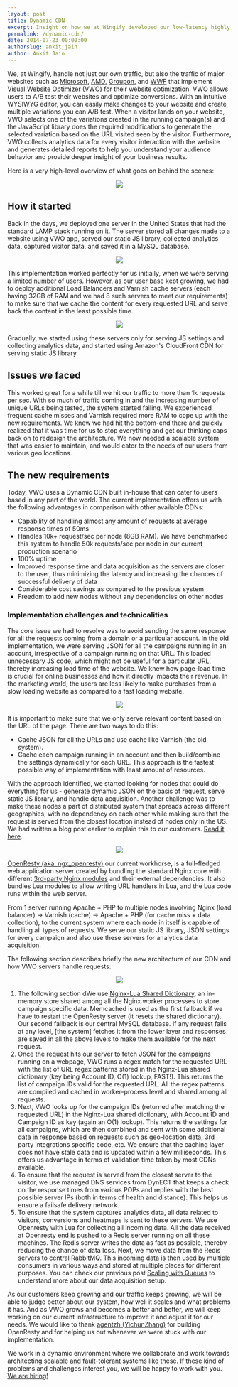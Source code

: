 ```yaml
---
layout: post
title: Dynamic CDN
excerpt: Insight on how we at Wingify developed our low-latency highly available dynamic CDN for VWO, the world's easiest A/B testing platform.
permalink: /dynamic-cdn/
date: 2014-07-23 00:00:00
authorslug: ankit_jain
author: Ankit Jain
---
```


We, at Wingify, handle not just our own traffic, but also the traffic of
major websites such as [Microsoft][1], [AMD][2], [Groupon][3], and [WWF][4] that implement
[Visual Website Optimizer (VWO)][5] for their website optimization. VWO allows
users to A/B test their websites and optimize conversions. With an intuitive
WYSIWYG editor, you can easily make changes to your website and create multiple
variations you can A/B test.  When a visitor lands on your website, VWO selects
one of the variations created in the running campaign(s) and the JavaScript
library does the required modifications to generate the selected variation
based on the URL visited seen by the visitor. Furthermore, VWO collects
analytics data for every visitor interaction with the website and generates
detailed reports to help you understand your audience behavior and provide
deeper insight of your business results.

Here is a very high-level overview of what goes on behind the scenes:

<div style="text-align:center; margin: 5px">
	<img src="/images/2014/07/0.png">
</div>

## How it started
Back in the days, we deployed one server in the United States that had the
standard LAMP stack running on it. The server stored all changes made to a
website using VWO app, served our static JS library, collected analytics data,
captured visitor data, and saved it in a MySQL database.

<div style="text-align:center; margin: 5px">
	<img src="/images/2014/07/1.png">
</div>

This implementation worked perfectly for us initially, when we were serving a
limited number of users. However, as our user base kept growing, we had to
deploy additional Load Balancers and Varnish cache servers (each having 32GB
of RAM and we had 8 such servers to meet our requirements) to make sure that
we cache the content for every requested URL and serve back the content in the
least possible time.

<div style="text-align:center; margin: 5px">
	<img src="/images/2014/07/2.png">
</div>

Gradually, we started using these servers only for serving JS settings and
collecting analytics data, and started using Amazon's CloudFront CDN for
serving static JS library.

## Issues we faced
This worked great for a while till we hit our traffic to more than 1k requests
per sec. With so much of traffic coming in and the increasing number of unique
URLs being tested, the system started failing. We experienced frequent cache
misses and Varnish required more RAM to cope up with the new requirements. We
knew we had hit the bottom-end there and quickly realized that it was time for
us to stop everything and get our thinking caps back on to redesign the
architecture. We now needed a scalable system that was easier to maintain, and
would cater to the needs of our users from various geo locations.

## The new requirements
Today, VWO uses a Dynamic CDN built in-house that can cater to users based in
any part of the world. The current implementation offers us with the following
advantages in comparison with other available CDNs:

* Capability of handling almost any amount of requests at average response
  times of 50ms
* Handles 10k+ request/sec per node (8GB RAM). We have benchmarked this system
  to handle 50k requests/sec per node in our current production scenario
* 100% uptime
* Improved response time and data acquisition as the servers are closer to the
  user, thus minimizing the latency and increasing the chances of successful
  delivery of data
* Considerable cost savings as compared to the previous system
* Freedom to add new nodes without any dependencies on other nodes

### Implementation challenges and technicalities
The core issue we had to resolve was to avoid sending the same response for all
the requests coming from a domain or a particular account. In the old
implementation, we were serving JSON for all the campaigns running in an
account, irrespective of a campaign running on that URL. This loaded
unnecessary JS code, which might not be useful for a particular URL, thereby
increasing load time of the website. We knew how page-load time is crucial for
online businesses and how it directly impacts their revenue. In the marketing
world, the users are less likely to make purchases from a slow loading website
as compared to a fast loading website.

<div style="text-align:center; margin:5px">
	<img src="/images/2014/07/3.png">
</div>

It is important to make sure that we only serve relevant content based on the
URL of the page. There are two ways to do this:

* Cache JSON for all the URLs and use cache like Varnish (the old system).
* Cache each campaign running in an account and then build/combine the settings
  dynamically for each URL. This approach is the fastest possible way of
  implementation with least amount of resources.

With the approach identified, we started looking for nodes that could do
everything for us - generate dynamic JSON on the basis of request, serve static
JS library, and handle data acquisition. Another challenge was to make these
nodes a part of distributed system that spreads across different geographies,
with no dependency on each other while making sure that the request is served
from the closest location instead of nodes only in the US. We had written a
blog post earlier to explain this to our customers. [Read it here][6].

<div style="text-align:center; margin:5px">
	<img src="/images/2014/07/4.png">
</div>

[OpenResty (aka. ngx_openresty)][7] our current workhorse, is a full-fledged web
application server created by bundling the standard Nginx core with different
[3rd-party Nginx modules][8] and their external dependencies. It also bundles Lua
modules to allow writing URL handlers in Lua, and the Lua code runs within the
web server.

From 1 server running Apache + PHP to multiple nodes involving Nginx (load
balancer) -> Varnish (cache) -> Apache + PHP (for cache miss + data
collection), to the current system where each node in itself is capable of
handling all types of requests. We serve our static JS library, JSON settings
for every campaign and also use these servers for analytics data acquisition.

The following section describes briefly the new architecture of our CDN and how
VWO servers handle requests:

<div style="text-align:center; margin:5px">
	<img src="/images/2014/07/5.png">
</div>

1. The following section dWe use [Nginx-Lua Shared Dictionary][9], an in-memory
   store shared among all the Nginx worker processes to store campaign specific
   data. Memcached is used as the first fallback if we have to restart the
   OpenResty server (it resets the shared dictionary). Our second fallback is
   our central MySQL database. If any request fails at any level, [the system]
   fetches it from the lower layer and responses are saved in all the above
   levels to make them available for the next request.
2. Once the request hits our server to fetch JSON for the campaigns running on
   a webpage, VWO runs a regex match for the requested URL with the list of URL
   regex patterns stored in the Nginx-Lua shared dictionary (key being Account
   ID, O(1) lookup, FAST!). This returns the list of campaign IDs valid for the
   requested URL. All the regex patterns are compiled and cached in
   worker-process level and shared among all requests.
3. Next, VWO looks up for the campaign IDs (returned after matching the
   requested URL) in the Nginx-Lua shared dictionary, with Account ID and
   Campaign ID as key (again an O(1) lookup). This returns the settings for all
   campaigns, which are then combined and sent with some additional data in
   response based on requests such as geo-location data, 3rd party integrations
   specific code, etc. We ensure that the caching layer does not have stale
   data and is updated within a few milliseconds. This offers us advantage in
   terms of validation time taken by most CDNs available.
4. To ensure that the request is served from the closest server to the visitor,
   we use managed DNS services from DynECT that keeps a check on the response
   times from various POPs and replies with the best possible server IPs (both
   in terms of health and distance). This helps us ensure a failsafe delivery
   network.
5. To ensure that the system captures analytics data, all data related to
   visitors, conversions and heatmaps is sent to these servers. We use
   Openresty with Lua for collecting all incoming data. All the data received
   at Openresty end is pushed to a Redis server running on all these machines.
   The Redis server writes the data as fast as possible, thereby reducing the
   chance of data loss. Next, we move data from the Redis servers to central
   RabbitMQ. This incoming data is then used by multiple consumers in various
   ways and stored at multiple places for different purposes. You can check our
   previous post [Scaling with Queues][10] to understand more about our data
   acquisition setup.

As our customers keep growing and our traffic keeps growing, we will be able to
judge better about our system, how well it scales and what problems it has. And
as VWO grows and becomes a better and better, we will keep working on our
current infrastructure to improve it and adjust it for our needs. We would like
to thank [agentzh (YichunZhang)][11] for building OpenResty and for helping us
out whenever we were stuck with our implementation.

We work in a dynamic environment where we collaborate and work towards
architecting scalable and fault-tolerant systems like these. If these kind of
problems and challenges interest you, we will be happy to work with you. [We
are hiring!][12]

  [1]: http://www.microsoft.com/
  [2]: http://www.amd.com/
  [3]: http://www.groupon.com/
  [4]: http://www.worldwildlife.org/
  [5]: https://vwo.com
  [6]: https://vwo.com/blog/geo-distributed-architecture/
  [7]: http://openresty.org/
  [8]: http://wiki.nginx.org/3rdPartyModules
  [9]: http://wiki.nginx.org/HttpLuaModule#ngx.shared.DICT
  [10]: http://engineering.wingify.com/scaling-with-queues/
  [11]: http://agentzh.org/
  [12]: https://wingify.com/careers
